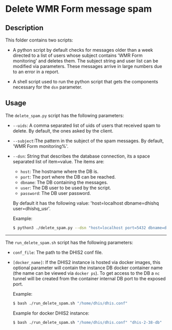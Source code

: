 # Delete WMR Form message spam

## Description

This folder contains two scripts:

- A python script by default checks for messages older than a week directed to a list of users whose subject contains 'WMR Form monitoring' and deletes them. The subject string and user list can be modified via parameters. These messages arrive in large numbers due to an error in a report.

- A shell script used to run the python script that gets the components necessary for the `dsn` parameter.

## Usage

The `delete_spam.py` script has the following parameters:

- `--uids`: A comma separated list of uids of users that received spam to delete. By default, the ones asked by the client.

- `--subject`:The pattern in the subject of the spam messages. By default, 'WMR Form monitoring%'.

- `--dsn`: String that describes the database connection, its a space separated list of item=value. The items are:

  - `host`: The hostname where the DB is.
  - `port`: The port where the DB can be reached.
  - `dbname`: The DB containing the messages.
  - `user`: The DB user to be used by the script.
  - `password`: The DB user password.

  By default it has the following value: 'host=localhost dbname=dhishq user=dhishq_usr'.

  Example:

  ```bash
  $ python3 ./delete_spam.py --dsn "host=localhost port=5432 dbname=dhis2 user=dhis"
  ```

---

The `run_delete_spam.sh` script has the following parameters:

- `conf_file`: The path to the DHIS2 conf file.
- `[docker_name]`: If the DHIS2 instance is hosted via docker images, this optional parameter will contain the instance DB docker container name (the name can be viewed via `docker ps`). To get access to the DB a `nc` tunnel will be created from the container internal DB port to the exposed port.

  Example:

  ```bash
  $ bash ./run_delete_spam.sh "/home/dhis/dhis.conf"
  ```

  Example for docker DHIS2 instance:

  ```bash
  $ bash ./run_delete_spam.sh "/home/dhis/dhis.conf" "dhis-2-38-db"
  ```

